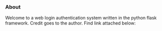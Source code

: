 ### About

Welcome to a web login authentication system written in the python flask framework.
Credit goes to the author. Find link attached below:
